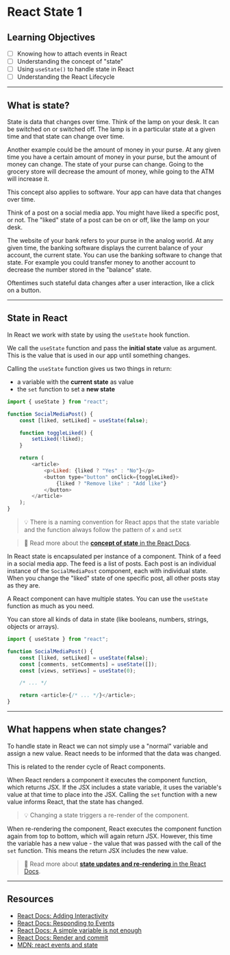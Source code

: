 # React State 1

## Learning Objectives

-   [ ] Knowing how to attach events in React
-   [ ] Understanding the concept of "state"
-   [ ] Using `useState()` to handle state in React
-   [ ] Understanding the React Lifecycle

---

## What is state?

State is data that changes over time. Think of the lamp on your desk. It can be switched on or
switched off. The lamp is in a particular state at a given time and that state can change over time.

Another example could be the amount of money in your purse. At any given time you have a certain amount
of money in your purse, but the amount of money can change. The state of your purse can change.
Going to the grocery store will decrease the amount of money, while going to the ATM will increase
it.

This concept also applies to software. Your app can have data that changes over time.

Think of a post on a social media app. You might have liked a specific post, or not. The "liked"
state of a post can be on or off, like the lamp on your desk.

The website of your bank refers to your purse in the analog world. At any given time, the banking software
displays the current balance of your account, the current state. You can use the banking software to
change that state. For example you could transfer money to another account to decrease the number
stored in the "balance" state.

Oftentimes such stateful data changes after a user interaction, like a click on a button.

---

## State in React

In React we work with state by using the `useState` hook function.

We call the `useState` function and pass the **initial state** value as argument. This is the value
that is used in our app until something changes.

Calling the `useState` function gives us two things in return:

-   a variable with the **current state** as value
-   the `set` function to set a **new state**

```js
import { useState } from "react";

function SocialMediaPost() {
	const [liked, setLiked] = useState(false);

	function toggleLiked() {
		setLiked(!liked);
	}

	return (
		<article>
			<p>Liked: {liked ? "Yes" : "No"}</p>
			<button type="button" onClick={toggleLiked}>
				{liked ? "Remove like" : "Add like"}
			</button>
		</article>
	);
}
```

> 💡 There is a naming convention for React apps that the state variable and the function always
> follow the pattern of `x` and `setX`

> 📙 Read more about the
> [**concept of state** in the React Docs](https://react.dev/learn/adding-interactivity).

In React state is encapsulated per instance of a component. Think of a feed in a social media app.
The feed is a list of posts. Each post is an individual instance of the `SocialMediaPost` component,
each with individual state. When you change the "liked" state of one specific post, all other posts
stay as they are.

A React component can have multiple states. You can use the `useState` function as much as you need.

You can store all kinds of data in state (like booleans, numbers, strings, objects or arrays).

```js
import { useState } from "react";

function SocialMediaPost() {
	const [liked, setLiked] = useState(false);
	const [comments, setComments] = useState([]);
	const [views, setViews] = useState(0);

	/* ... */

	return <article>{/* ... */}</article>;
}
```

---

## What happens when state changes?

To handle state in React we can not simply use a "normal" variable and assign a new value. React
needs to be informed that the data was changed.

This is related to the render cycle of React components.

When React renders a component it executes the component function, which returns JSX. If the JSX
includes a state variable, it uses the variable's value at that time to place into the JSX. Calling
the `set` function with a new value informs React, that the state has changed.

> 💡 Changing a state triggers a re-render of the component.

When re-rendering the component, React executes the component function again from top to bottom,
which will again return JSX. However, this time the variable has a new value - the value that was
passed with the call of the `set` function. This means the return JSX includes the new value.

> 📙 Read more about
> [**state updates and re-rendering** in the React Docs](https://react.dev/learn/render-and-commit).

---

## Resources

-   [React Docs: Adding Interactivity](https://react.dev/learn/adding-interactivity)
-   [React Docs: Responding to Events](https://react.dev/learn/responding-to-events)
-   [React Docs: A simple variable is not enough](https://react.dev/learn/state-a-components-memory#when-a-regular-variable-isnt-enough)
-   [React Docs: Render and commit](https://react.dev/learn/render-and-commit)
-   [MDN: react events and state](https://developer.mozilla.org/en-US/docs/Learn/Tools_and_testing/Client-side_JavaScript_frameworks/React_interactivity_events_state)
